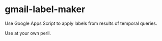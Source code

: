 # gmail-label-maker
Use Google Apps Script to apply labels from results of temporal queries.


Use at your own peril.
